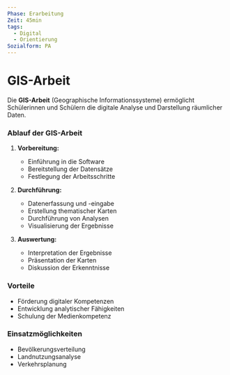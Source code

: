 ```yaml
---
Phase: Erarbeitung
Zeit: 45min
tags:
  - Digital
  - Orientierung
Sozialform: PA
---
```


# GIS-Arbeit

Die **GIS-Arbeit** (Geographische Informationssysteme) ermöglicht Schülerinnen und Schülern die digitale Analyse und Darstellung räumlicher Daten.

### Ablauf der GIS-Arbeit

1. **Vorbereitung:**
   - Einführung in die Software
   - Bereitstellung der Datensätze
   - Festlegung der Arbeitsschritte

2. **Durchführung:**
   - Datenerfassung und -eingabe
   - Erstellung thematischer Karten
   - Durchführung von Analysen
   - Visualisierung der Ergebnisse

3. **Auswertung:**
   - Interpretation der Ergebnisse
   - Präsentation der Karten
   - Diskussion der Erkenntnisse

### Vorteile
- Förderung digitaler Kompetenzen
- Entwicklung analytischer Fähigkeiten
- Schulung der Medienkompetenz

### Einsatzmöglichkeiten
- Bevölkerungsverteilung
- Landnutzungsanalyse
- Verkehrsplanung
